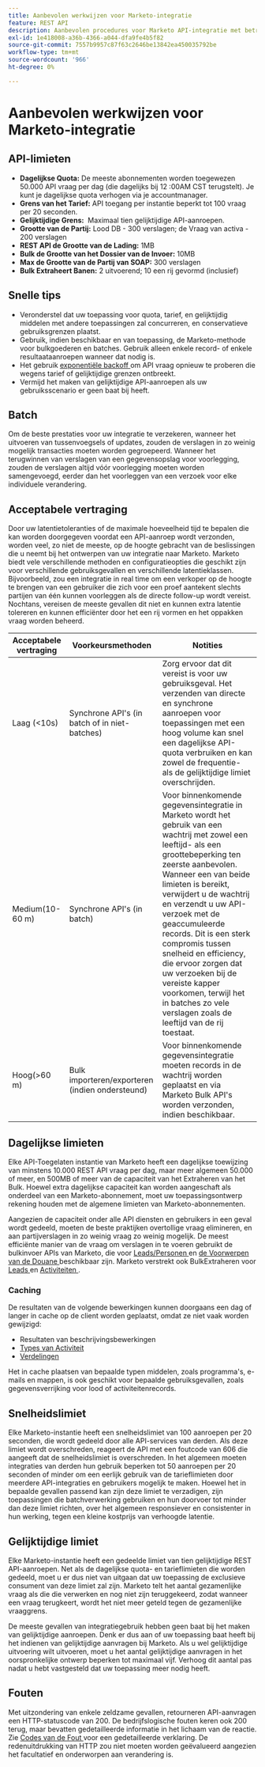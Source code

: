 ```yaml
---
title: Aanbevolen werkwijzen voor Marketo-integratie
feature: REST API
description: Aanbevolen procedures voor Marketo API-integratie met betrekking tot quota, snelheid en gelijktijdige limiet, batchverwerking, bulkimport en -export, caching en latentieplanning.
exl-id: 1e418008-a36b-4366-a044-dfa9fe4b5f82
source-git-commit: 7557b9957c87f63c2646be13842ea450035792be
workflow-type: tm+mt
source-wordcount: '966'
ht-degree: 0%

---
```


# Aanbevolen werkwijzen voor Marketo-integratie

## API-limieten

- **Dagelijkse Quota:** De meeste abonnementen worden toegewezen 50.000 API vraag per dag (die dagelijks bij 12 :00AM CST terugstelt). Je kunt je dagelijkse quota verhogen via je accountmanager.
- **Grens van het Tarief:** API toegang per instantie beperkt tot 100 vraag per 20 seconden.
- **Gelijktijdige Grens:**  Maximaal tien gelijktijdige API-aanroepen.
- **Grootte van de Partij:** Lood DB - 300 verslagen; de Vraag van activa - 200 verslagen
- **REST API de Grootte van de Lading:** 1MB
- **Bulk de Grootte van het Dossier van de Invoer:** 10MB
- **Max de Grootte van de Partij van SOAP:** 300 verslagen
- **Bulk Extraheert Banen:** 2 uitvoerend; 10 een rij gevormd (inclusief)

## Snelle tips

- Veronderstel dat uw toepassing voor quota, tarief, en gelijktijdig middelen met andere toepassingen zal concurreren, en conservatieve gebruiksgrenzen plaatst.
- Gebruik, indien beschikbaar en van toepassing, de Marketo-methode voor bulkgoederen en batches. Gebruik alleen enkele record- of enkele resultaataanroepen wanneer dat nodig is.
- Het gebruik [ exponentiële backoff ](https://en.wikipedia.org/wiki/Exponential_backoff) om API vraag opnieuw te proberen die wegens tarief of gelijktijdige grenzen ontbreekt.
- Vermijd het maken van gelijktijdige API-aanroepen als uw gebruiksscenario er geen baat bij heeft.

## Batch

Om de beste prestaties voor uw integratie te verzekeren, wanneer het uitvoeren van tussenvoegsels of updates, zouden de verslagen in zo weinig mogelijk transacties moeten worden gegroepeerd. Wanneer het terugwinnen van verslagen van een gegevensopslag voor voorlegging, zouden de verslagen altijd vóór voorlegging moeten worden samengevoegd, eerder dan het voorleggen van een verzoek voor elke individuele verandering.

## Acceptabele vertraging

Door uw latentietoleranties of de maximale hoeveelheid tijd te bepalen die kan worden doorgegeven voordat een API-aanroep wordt verzonden, worden veel, zo niet de meeste, op de hoogte gebracht van de beslissingen die u neemt bij het ontwerpen van uw integratie naar Marketo. Marketo biedt vele verschillende methoden en configuratieopties die geschikt zijn voor verschillende gebruiksgevallen en verschillende latentieklassen. Bijvoorbeeld, zou een integratie in real time om een verkoper op de hoogte te brengen van een gebruiker die zich voor een proef aantekent slechts partijen van één kunnen voorleggen als de directe follow-up wordt vereist. Nochtans, vereisen de meeste gevallen dit niet en kunnen extra latentie tolereren en kunnen efficiënter door het een rij vormen en het oppakken vraag worden beheerd.

| Acceptabele vertraging | Voorkeursmethoden | Notities |
|---|---|---|
| Laag (&lt;10s) | Synchrone API&#39;s (in batch of in niet-batches) | Zorg ervoor dat dit vereist is voor uw gebruiksgeval. Het verzenden van directe en synchrone aanroepen voor toepassingen met een hoog volume kan snel een dagelijkse API-quota verbruiken en kan zowel de frequentie- als de gelijktijdige limiet overschrijden. |
| Medium(10-60 m) | Synchrone API&#39;s (in batch) | Voor binnenkomende gegevensintegratie in Marketo wordt het gebruik van een wachtrij met zowel een leeftijd- als een groottebeperking ten zeerste aanbevolen. Wanneer een van beide limieten is bereikt, verwijdert u de wachtrij en verzendt u uw API-verzoek met de geaccumuleerde records. Dit is een sterk compromis tussen snelheid en efficiency, die ervoor zorgen dat uw verzoeken bij de vereiste kapper voorkomen, terwijl het in batches zo vele verslagen zoals de leeftijd van de rij toestaat. |
| Hoog(>60 m) | Bulk importeren/exporteren (indien ondersteund) | Voor binnenkomende gegevensintegratie moeten records in de wachtrij worden geplaatst en via Marketo Bulk API&#39;s worden verzonden, indien beschikbaar. |

## Dagelijkse limieten

Elke API-Toegelaten instantie van Marketo heeft een dagelijkse toewijzing van minstens 10.000 REST API vraag per dag, maar meer algemeen 50.000 of meer, en 500MB of meer van de capaciteit van het Extraheren van het Bulk. Hoewel extra dagelijkse capaciteit kan worden aangeschaft als onderdeel van een Marketo-abonnement, moet uw toepassingsontwerp rekening houden met de algemene limieten van Marketo-abonnementen.

Aangezien de capaciteit onder alle API diensten en gebruikers in een geval wordt gedeeld, moeten de beste praktijken overtollige vraag elimineren, en aan partijverslagen in zo weinig vraag zo weinig mogelijk. De meest efficiënte manier van de vraag om verslagen in te voeren gebruikt de bulkinvoer APIs van Marketo, die voor [ Leads/Personen ](https://developer.adobe.com/marketo-apis/api/mapi/#tag/Bulk-Import-Leads/operation/importLeadUsingPOST) en [ de Voorwerpen van de Douane ](https://developer.adobe.com/marketo-apis/api/mapi/#tag/Snippets/operation/createSnippetUsingPOST) beschikbaar zijn. Marketo verstrekt ook BulkExtraheren voor [ Leads ](bulk-lead-extract.md) en [ Activiteiten ](bulk-activity-extract.md).

### Caching

De resultaten van de volgende bewerkingen kunnen doorgaans een dag of langer in cache op de client worden geplaatst, omdat ze niet vaak worden gewijzigd:

- Resultaten van beschrijvingsbewerkingen
- [ Types van Activiteit ](https://developer.adobe.com/marketo-apis/api/mapi/#tag/Activities/operation/getAllActivityTypesUsingGET)
- [ Verdelingen ](https://developer.adobe.com/marketo-apis/api/mapi/#tag/Leads/operation/getLeadPartitionsUsingGET)

Het in cache plaatsen van bepaalde typen middelen, zoals programma&#39;s, e-mails en mappen, is ook geschikt voor bepaalde gebruiksgevallen, zoals gegevensverrijking voor lood of activiteitenrecords.

## Snelheidslimiet

Elke Marketo-instantie heeft een snelheidslimiet van 100 aanroepen per 20 seconden, die wordt gedeeld door alle API-services van derden. Als deze limiet wordt overschreden, reageert de API met een foutcode van 606 die aangeeft dat de snelheidslimiet is overschreden. In het algemeen moeten integraties van derden hun gebruik beperken tot 50 aanroepen per 20 seconden of minder om een eerlijk gebruik van de tarieflimieten door meerdere API-integraties en gebruikers mogelijk te maken. Hoewel het in bepaalde gevallen passend kan zijn deze limiet te verzadigen, zijn toepassingen die batchverwerking gebruiken en hun doorvoer tot minder dan deze limiet richten, over het algemeen responsiever en consistenter in hun werking, tegen een kleine kostprijs van verhoogde latentie.

## Gelijktijdige limiet

Elke Marketo-instantie heeft een gedeelde limiet van tien gelijktijdige REST API-aanroepen. Net als de dagelijkse quota- en tarieflimieten die worden gedeeld, moet u er dus niet van uitgaan dat uw toepassing de exclusieve consument van deze limiet zal zijn. Marketo telt het aantal gezamenlijke vraag als die die verwerken en nog niet zijn teruggekeerd, zodat wanneer een vraag terugkeert, wordt het niet meer geteld tegen de gezamenlijke vraaggrens.

De meeste gevallen van integratiegebruik hebben geen baat bij het maken van gelijktijdige aanroepen. Denk er dus aan of uw toepassing baat heeft bij het indienen van gelijktijdige aanvragen bij Marketo. Als u wel gelijktijdige uitvoering wilt uitvoeren, moet u het aantal gelijktijdige aanvragen in het oorspronkelijke ontwerp beperken tot maximaal vijf. Verhoog dit aantal pas nadat u hebt vastgesteld dat uw toepassing meer nodig heeft.

## Fouten

Met uitzondering van enkele zeldzame gevallen, retourneren API-aanvragen een HTTP-statuscode van 200. De bedrijfslogische fouten keren ook 200 terug, maar bevatten gedetailleerde informatie in het lichaam van de reactie. Zie [ Codes van de Fout ](error-codes.md) voor een gedetailleerde verklaring. De redenuitdrukking van HTTP zou niet moeten worden geëvalueerd aangezien het facultatief en onderworpen aan verandering is.
